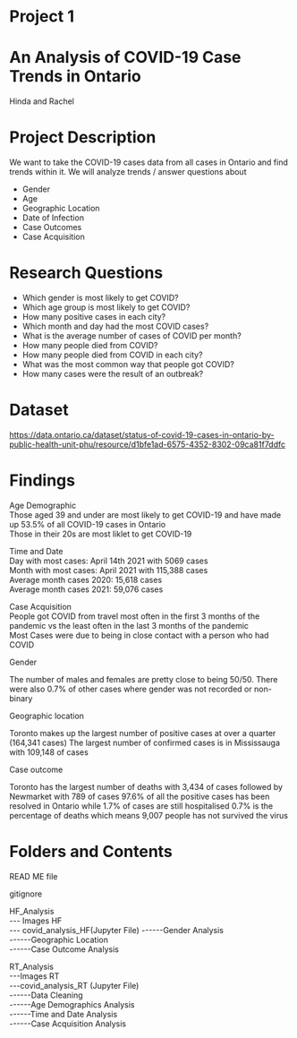 # Project 1
# An Analysis of COVID-19 Case Trends in Ontario

Hinda and Rachel

# Project Description
We want to take the COVID-19 cases data from all cases in Ontario and find trends within it.
We will analyze trends / answer questions about
- Gender
- Age
- Geographic Location
- Date of Infection
- Case Outcomes
- Case Acquisition


# Research Questions
- Which gender is most likely to get COVID?
- Which age group is most likely to get COVID?
- How many positive cases in each city?
- Which month and day had the most COVID cases?
- What is the average number of cases of COVID per month?
- How many people died from COVID? 
- How many people died from COVID in each city?
- What was the most common way that people got COVID? 
- How many cases were the result of an outbreak?



# Dataset
https://data.ontario.ca/dataset/status-of-covid-19-cases-in-ontario-by-public-health-unit-phu/resource/d1bfe1ad-6575-4352-8302-09ca81f7ddfc

# Findings 
Age Demographic  
Those aged 39 and under are most likely to get COVID-19 and have made up 53.5% of all COVID-19 cases in Ontario  
Those in their 20s are most liklet to get COVID-19  

Time and Date  
Day with most cases: April 14th 2021 with 5069 cases  
Month with most cases: April 2021 with 115,388 cases  
Average month cases 2020: 15,618 cases  
Average month cases 2021: 59,076 cases  

Case Acquisition  
People got COVID from travel most often in the first 3 months of the pandemic vs the least often in the last 3 months of the pandemic  
Most Cases were due to being in close contact with a person who had COVID   

Gender

The number of males and females are pretty close to being 50/50. 
There were also 0.7% of other cases where gender was not recorded or non-binary

Geographic location

Toronto makes up the largest number of positive cases at over a quarter (164,341 cases)
The largest number of confirmed cases is in Mississauga with 109,148 of cases

Case outcome 

Toronto has the largest number of deaths with 3,434 of cases followed by Newmarket with 789 of cases
97.6% of all the positive cases has been resolved in Ontario while 1.7% of cases are still hospitalised
0.7% is the percentage of deaths which means 9,007 people has not survived the virus

# Folders and Contents
READ ME file  

gitignore  

HF_Analysis  
--- Images HF  
--- covid_analysis_HF(Jupyter File)
------Gender Analysis  
------Geographic Location  
------Case Outcome Analysis  

RT_Analysis  
---Images RT  
---covid_analysis_RT (Jupyter File)  
------Data Cleaning  
------Age Demographics Analysis  
------Time and Date Analysis  
------Case Acquisition Analysis  
